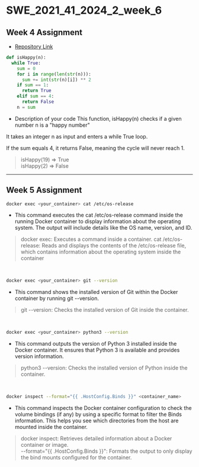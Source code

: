# SWE_2021_41_2024_2_week_6

## Week 4 Assignment

* [Repository Link](https://github.com/jeongwoo1020/SWE_2021_41_2024_2_week_4)

```python
def isHappy(n):
  while True:
    sum = 0
    for i in range(len(str(n))):
      sum += int(str(n)[i]) ** 2
    if sum == 1:
      return True
    elif sum == 4:
      return False
    n = sum
```

* Description of your code
This function, isHappy(n) checks if a given number n is a "happy number"

It takes an integer n as input and enters a while True loop.

If the sum equals 4, it returns False, meaning the cycle will never reach 1.

> isHappy(19) => True  
> isHappy(2) => False 
---

## Week 5 Assignment

```bash
docker exec <your_container> cat /etc/os-release
```
* This command executes the cat /etc/os-release command inside the running Docker container to display information about the operating system. The output will include details like the OS name, version, and ID.

> docker exec: Executes a command inside a container.
> cat /etc/os-release: Reads and displays the contents of the /etc/os-release file, which contains information about the operating system inside the container 
<br>

```bash
docker exec <your_container> git --version
```
* This command shows the installed version of Git within the Docker container by running git --version.

> git --version: Checks the installed version of Git inside the container.
<br>

```bash
docker exec <your_container> python3 --version
```
* This command outputs the version of Python 3 installed inside the Docker container. It ensures that Python 3 is available and provides version information.

> python3 --version: Checks the installed version of Python inside the container.
<br>

```bash
docker inspect --format="{{ .HostConfig.Binds }}" <container_name>
```
* This command inspects the Docker container configuration to check the volume bindings (if any) by using a specific format to filter the Binds information. This helps you see which directories from the host are mounted inside the container.

> docker inspect: Retrieves detailed information about a Docker container or image.  
> --format="{{ .HostConfig.Binds }}": Formats the output to only display the bind mounts configured for the container.
<br>
